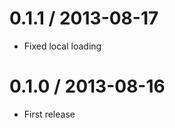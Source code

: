 0.1.1 / 2013-08-17
==================

  * Fixed local loading

0.1.0 / 2013-08-16
==================

  * First release
